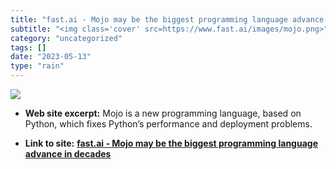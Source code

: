 ```yaml
---
title: "fast.ai - Mojo may be the biggest programming language advance in decades"
subtitle: "<img class='cover' src=https://www.fast.ai/images/mojo.png>"
category: "uncategorized"
tags: []
date: "2023-05-13"
type: "rain"
---
```

<img class="cover" src=https://www.fast.ai/images/mojo.png>



* **Web site excerpt:** Mojo is a new programming language, based on Python, which fixes Python’s performance and deployment problems.

* **Link to site:** **[fast.ai - Mojo may be the biggest programming language advance in decades](https://www.fast.ai/posts/2023-05-03-mojo-launch.html)**